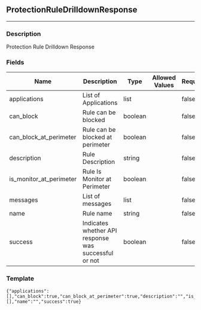 ## ProtectionRuleDrilldownResponse
---
### Description
Protection Rule Drilldown Response
### Fields
| Name | Description | Type | Allowed Values | Required |
| ---- | ----------- | ---- | -------------- | -------- |
| applications | List of Applications | list |  | false |
| can_block | Rule can be blocked | boolean |  | false |
| can_block_at_perimeter | Rule can be blocked at perimeter | boolean |  | false |
| description | Rule Description | string |  | false |
| is_monitor_at_perimeter | Rule Is Monitor at Perimeter | boolean |  | false |
| messages | List of messages | list |  | false |
| name | Rule name | string |  | false |
| success | Indicates whether API response was successful or not | boolean |  | false |
### Template
```
{"applications":[],"can_block":true,"can_block_at_perimeter":true,"description":"","is_monitor_at_perimeter":true,"messages":[],"name":"","success":true}
```

